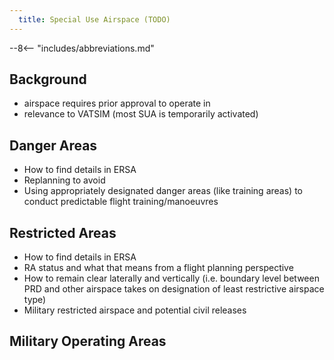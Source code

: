 ```yaml
---
  title: Special Use Airspace (TODO)
---
```


--8<-- "includes/abbreviations.md"

## Background
- airspace requires prior approval to operate in
- relevance to VATSIM (most SUA is temporarily activated)

## Danger Areas
- How to find details in ERSA
- Replanning to avoid
- Using appropriately designated danger areas (like training areas) to conduct predictable flight training/manoeuvres

## Restricted Areas
- How to find details in ERSA
- RA status and what that means from a flight planning perspective
- How to remain clear laterally and vertically (i.e. boundary level between PRD and other airspace takes on designation of least restrictive airspace type)
- Military restricted airspace and potential civil releases

## Military Operating Areas